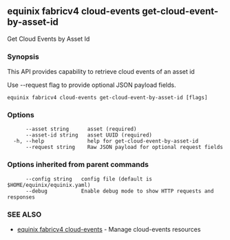 ## equinix fabricv4 cloud-events get-cloud-event-by-asset-id

Get Cloud Events by Asset Id

### Synopsis

This API provides capability to retrieve cloud events of an asset id

Use --request flag to provide optional JSON payload fields.

```
equinix fabricv4 cloud-events get-cloud-event-by-asset-id [flags]
```

### Options

```
      --asset string      asset (required)
      --asset-id string   asset UUID (required)
  -h, --help              help for get-cloud-event-by-asset-id
      --request string    Raw JSON payload for optional request fields
```

### Options inherited from parent commands

```
      --config string   config file (default is $HOME/equinix/equinix.yaml)
      --debug           Enable debug mode to show HTTP requests and responses
```

### SEE ALSO

* [equinix fabricv4 cloud-events](equinix_fabricv4_cloud-events.md)	 - Manage cloud-events resources

